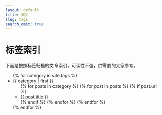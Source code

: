 ```yaml
---
layout: default
title: 索引
slug: tags
search_omit: true
---
```

# 标签索引
下面是按照标签归档的文章索引，可读性不强，供需要的大家参考。
<ul>
{% for category in site.tags %}
  <li class="listhead"><a name="{{ category | first }}">{{ category | first }}</a>
    <ul>
    {% for posts in category %}
      {% for post in posts %}
      	{% if post.url %}
        <li class="postitem {{ post.categories }}"><a href="{{ post.url }}">{{ post.title }}</a></li>
        {% endif %}
      {% endfor %}
    {% endfor %}
    </ul>
  </li>
{% endfor %}
</ul>

